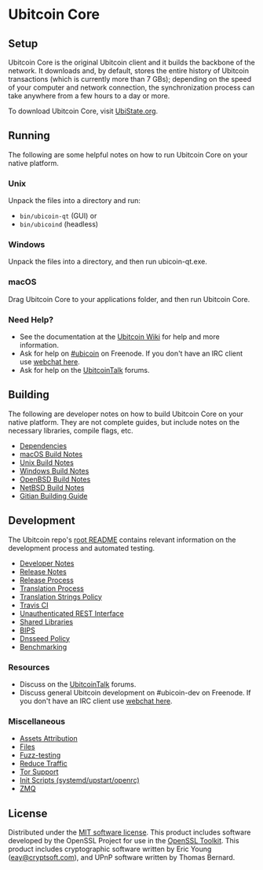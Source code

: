Ubitcoin Core
=============

Setup
---------------------
Ubitcoin Core is the original Ubitcoin client and it builds the backbone of the network. It downloads and, by default, stores the entire history of Ubitcoin transactions (which is currently more than 7 GBs); depending on the speed of your computer and network connection, the synchronization process can take anywhere from a few hours to a day or more.

To download Ubitcoin Core, visit [UbiState.org](https://UbiState.org).

Running
---------------------
The following are some helpful notes on how to run Ubitcoin Core on your native platform.

### Unix

Unpack the files into a directory and run:

- `bin/ubicoin-qt` (GUI) or
- `bin/ubicoind` (headless)

### Windows

Unpack the files into a directory, and then run ubicoin-qt.exe.

### macOS

Drag Ubitcoin Core to your applications folder, and then run Ubitcoin Core.

### Need Help?

* See the documentation at the [Ubitcoin Wiki](https://ubicoin.info/)
for help and more information.
* Ask for help on [#ubicoin](http://webchat.freenode.net?channels=ubicoin) on Freenode. If you don't have an IRC client use [webchat here](http://webchat.freenode.net?channels=ubicoin).
* Ask for help on the [UbitcoinTalk](https://ubicointalk.io/) forums.

Building
---------------------
The following are developer notes on how to build Ubitcoin Core on your native platform. They are not complete guides, but include notes on the necessary libraries, compile flags, etc.

- [Dependencies](dependencies.md)
- [macOS Build Notes](build-osx.md)
- [Unix Build Notes](build-unix.md)
- [Windows Build Notes](build-windows.md)
- [OpenBSD Build Notes](build-openbsd.md)
- [NetBSD Build Notes](build-netbsd.md)
- [Gitian Building Guide](gitian-building.md)

Development
---------------------
The Ubitcoin repo's [root README](/README.md) contains relevant information on the development process and automated testing.

- [Developer Notes](developer-notes.md)
- [Release Notes](release-notes.md)
- [Release Process](release-process.md)
- [Translation Process](translation_process.md)
- [Translation Strings Policy](translation_strings_policy.md)
- [Travis CI](travis-ci.md)
- [Unauthenticated REST Interface](REST-interface.md)
- [Shared Libraries](shared-libraries.md)
- [BIPS](bips.md)
- [Dnsseed Policy](dnsseed-policy.md)
- [Benchmarking](benchmarking.md)

### Resources
* Discuss on the [UbitcoinTalk](https://ubicointalk.io/) forums.
* Discuss general Ubitcoin development on #ubicoin-dev on Freenode. If you don't have an IRC client use [webchat here](http://webchat.freenode.net/?channels=ubicoin-dev).

### Miscellaneous
- [Assets Attribution](assets-attribution.md)
- [Files](files.md)
- [Fuzz-testing](fuzzing.md)
- [Reduce Traffic](reduce-traffic.md)
- [Tor Support](tor.md)
- [Init Scripts (systemd/upstart/openrc)](init.md)
- [ZMQ](zmq.md)

License
---------------------
Distributed under the [MIT software license](/COPYING).
This product includes software developed by the OpenSSL Project for use in the [OpenSSL Toolkit](https://www.openssl.org/). This product includes
cryptographic software written by Eric Young ([eay@cryptsoft.com](mailto:eay@cryptsoft.com)), and UPnP software written by Thomas Bernard.
